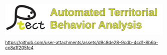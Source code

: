 <img src="resources/peetect_logo_v1.svg" width=1200>

https://github.com/user-attachments/assets/d9c8de28-9cdb-4cd1-8b6a-cc8a1f205fc4

